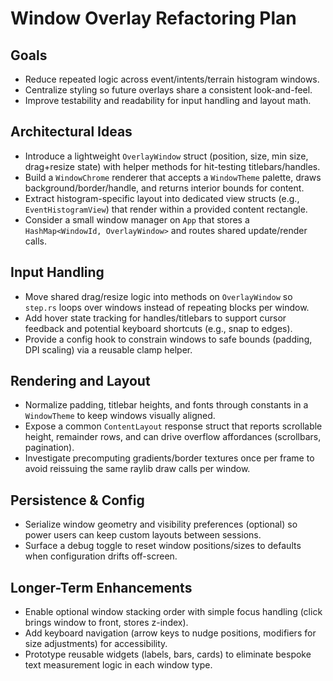 # Window Overlay Refactoring Plan

## Goals
- Reduce repeated logic across event/intents/terrain histogram windows.
- Centralize styling so future overlays share a consistent look-and-feel.
- Improve testability and readability for input handling and layout math.

## Architectural Ideas
- Introduce a lightweight `OverlayWindow` struct (position, size, min size, drag+resize state) with helper methods for hit-testing titlebars/handles.
- Build a `WindowChrome` renderer that accepts a `WindowTheme` palette, draws background/border/handle, and returns interior bounds for content.
- Extract histogram-specific layout into dedicated view structs (e.g., `EventHistogramView`) that render within a provided content rectangle.
- Consider a small window manager on `App` that stores a `HashMap<WindowId, OverlayWindow>` and routes shared update/render calls.

## Input Handling
- Move shared drag/resize logic into methods on `OverlayWindow` so `step.rs` loops over windows instead of repeating blocks per window.
- Add hover state tracking for handles/titlebars to support cursor feedback and potential keyboard shortcuts (e.g., snap to edges).
- Provide a config hook to constrain windows to safe bounds (padding, DPI scaling) via a reusable clamp helper.

## Rendering and Layout
- Normalize padding, titlebar heights, and fonts through constants in a `WindowTheme` to keep windows visually aligned.
- Expose a common `ContentLayout` response struct that reports scrollable height, remainder rows, and can drive overflow affordances (scrollbars, pagination).
- Investigate precomputing gradients/border textures once per frame to avoid reissuing the same raylib draw calls per window.

## Persistence & Config
- Serialize window geometry and visibility preferences (optional) so power users can keep custom layouts between sessions.
- Surface a debug toggle to reset window positions/sizes to defaults when configuration drifts off-screen.

## Longer-Term Enhancements
- Enable optional window stacking order with simple focus handling (click brings window to front, stores z-index).
- Add keyboard navigation (arrow keys to nudge positions, modifiers for size adjustments) for accessibility.
- Prototype reusable widgets (labels, bars, cards) to eliminate bespoke text measurement logic in each window type.
